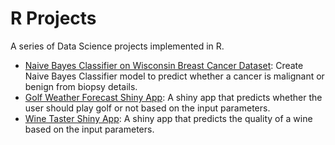 # R Projects
A series of Data Science projects implemented in R.
- [Naive Bayes Classifier on Wisconsin Breast Cancer Dataset](https://github.com/richardcsuwandi/r-projects/tree/master/Naive%20Bayes%20Classifier%20on%20Wisconsin%20Breast%20Cancer%20Dataset): Create Naive Bayes Classifier model to predict whether a cancer is malignant or benign from biopsy details.
- [Golf Weather Forecast Shiny App](https://github.com/richardcsuwandi/r-projects/tree/master/Golf%20Weather%20Forecast%20Shiny%20App): A shiny app that predicts whether the user should play golf or not based on the input parameters.
- [Wine Taster Shiny App](https://github.com/richardcsuwandi/r-projects/tree/master/Wine%20Taster%20Shiny%20App): A shiny app that predicts the quality of a wine based on the input parameters.

